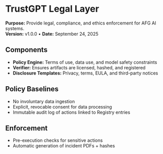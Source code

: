 # TrustGPT Legal Layer
**Purpose:** Provide legal, compliance, and ethics enforcement for AFG AI systems.  
**Version:** v1.0.0 • **Date:** September 24, 2025

## Components
- **Policy Engine:** Terms of use, data use, and model safety constraints
- **Verifier:** Ensures artifacts are licensed, hashed, and registered
- **Disclosure Templates:** Privacy, terms, EULA, and third-party notices

## Policy Baselines
- No involuntary data ingestion
- Explicit, revocable consent for data processing
- Immutable audit log of actions linked to Registry entries

## Enforcement
- Pre-execution checks for sensitive actions
- Automatic generation of incident PDFs + hashes
